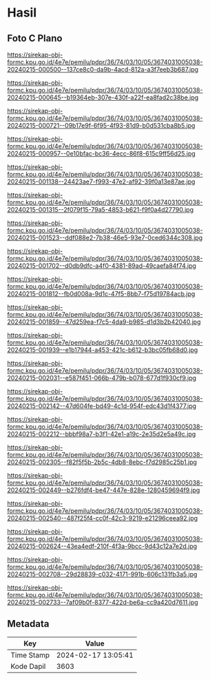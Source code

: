 # Hasil

## Foto C Plano

https://sirekap-obj-formc.kpu.go.id/4e7e/pemilu/pdpr/36/74/03/10/05/3674031005038-20240215-000500--137ce8c0-da9b-4acd-812a-a3f7eeb3b687.jpg

https://sirekap-obj-formc.kpu.go.id/4e7e/pemilu/pdpr/36/74/03/10/05/3674031005038-20240215-000645--b19364eb-307e-430f-a22f-ea8fad2c38be.jpg

https://sirekap-obj-formc.kpu.go.id/4e7e/pemilu/pdpr/36/74/03/10/05/3674031005038-20240215-000721--09b17e9f-6f95-4f93-81d9-b0d531cba8b5.jpg

https://sirekap-obj-formc.kpu.go.id/4e7e/pemilu/pdpr/36/74/03/10/05/3674031005038-20240215-000957--0e10bfac-bc36-4ecc-86f8-615c9ff56d25.jpg

https://sirekap-obj-formc.kpu.go.id/4e7e/pemilu/pdpr/36/74/03/10/05/3674031005038-20240215-001138--24423ae7-f993-47e2-af92-39f0a13e87ae.jpg

https://sirekap-obj-formc.kpu.go.id/4e7e/pemilu/pdpr/36/74/03/10/05/3674031005038-20240215-001315--2f079f15-79a5-4853-b621-f9f0a4d27790.jpg

https://sirekap-obj-formc.kpu.go.id/4e7e/pemilu/pdpr/36/74/03/10/05/3674031005038-20240215-001523--ddf088e2-7b38-46e5-93e7-0ced6344c308.jpg

https://sirekap-obj-formc.kpu.go.id/4e7e/pemilu/pdpr/36/74/03/10/05/3674031005038-20240215-001702--d0db9dfc-a4f0-4381-89ad-49caefa84f74.jpg

https://sirekap-obj-formc.kpu.go.id/4e7e/pemilu/pdpr/36/74/03/10/05/3674031005038-20240215-001812--fb0d008a-9d1c-47f5-8bb7-f75d19784acb.jpg

https://sirekap-obj-formc.kpu.go.id/4e7e/pemilu/pdpr/36/74/03/10/05/3674031005038-20240215-001859--47d259ea-f7c5-4da9-b985-d1d3b2b42040.jpg

https://sirekap-obj-formc.kpu.go.id/4e7e/pemilu/pdpr/36/74/03/10/05/3674031005038-20240215-001939--e1b17944-a453-421c-b612-b3bc05fb68d0.jpg

https://sirekap-obj-formc.kpu.go.id/4e7e/pemilu/pdpr/36/74/03/10/05/3674031005038-20240215-002031--e587f451-066b-479b-b078-677d1f930cf9.jpg

https://sirekap-obj-formc.kpu.go.id/4e7e/pemilu/pdpr/36/74/03/10/05/3674031005038-20240215-002142--47d604fe-bd49-4c1d-954f-edc43d1f4377.jpg

https://sirekap-obj-formc.kpu.go.id/4e7e/pemilu/pdpr/36/74/03/10/05/3674031005038-20240215-002212--bbbf98a7-b3f1-42e1-a19c-2e35d2e5a49c.jpg

https://sirekap-obj-formc.kpu.go.id/4e7e/pemilu/pdpr/36/74/03/10/05/3674031005038-20240215-002305--f82f5f5b-2b5c-4db8-8ebc-f7d2985c25b1.jpg

https://sirekap-obj-formc.kpu.go.id/4e7e/pemilu/pdpr/36/74/03/10/05/3674031005038-20240215-002449--b276fdf4-be47-447e-828e-1280459694f9.jpg

https://sirekap-obj-formc.kpu.go.id/4e7e/pemilu/pdpr/36/74/03/10/05/3674031005038-20240215-002540--487f25f4-cc0f-42c3-9219-e21296ceea92.jpg

https://sirekap-obj-formc.kpu.go.id/4e7e/pemilu/pdpr/36/74/03/10/05/3674031005038-20240215-002624--43ea4edf-210f-4f3a-9bcc-9d43c12a7e2d.jpg

https://sirekap-obj-formc.kpu.go.id/4e7e/pemilu/pdpr/36/74/03/10/05/3674031005038-20240215-002708--29d28839-c032-4171-991b-606c131fb3a5.jpg

https://sirekap-obj-formc.kpu.go.id/4e7e/pemilu/pdpr/36/74/03/10/05/3674031005038-20240215-002733--7af09b0f-8377-422d-be6a-cc9a420d7611.jpg


## Metadata

| Key        | Value               |
| ---------- | ------------------- |
| Time Stamp | 2024-02-17 13:05:41 |
| Kode Dapil | 3603                |



